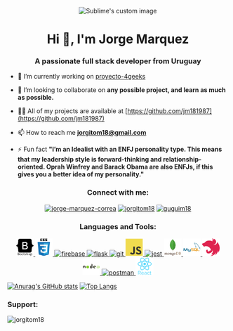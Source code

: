 <p align="center">
  <img src="https://media4.giphy.com/media/HscDLzkO8EOTmgkhQP/giphy.gif?cid=ecf05e47j39w8yh47abxhnqyolgkybivdm6fptgexmjvqm4u&rid=giphy.gif&ct=g?raw=true" alt="Sublime's custom image"/>
</p>


<h1 align="center">Hi 👋, I'm Jorge Marquez</h1>
<h3 align="center">A passionate full stack developer from Uruguay</h3>

- 🔭 I’m currently working on [proyecto-4geeks](https://github.com/jm181987/proyecto-4geeks)

- 👯 I’m looking to collaborate on **any possible project, and learn as much as possible.**

- 👨‍💻 All of my projects are available at [https://github.com/jm181987](https://github.com/jm181987)

- 📫 How to reach me **jorgitom18@gmail.com**

- ⚡ Fun fact **"I’m an Idealist with an ENFJ personality type. This means that my leadership style is forward-thinking and relationship-oriented. Oprah Winfrey and Barack Obama are also ENFJs, if this gives you a better idea of my personality."**

<h3 align="center">Connect with me:</h3>
<p align="center">
<a href="https://linkedin.com/in/jorge-marquez-correa" target="blank"><img align="center" src="https://raw.githubusercontent.com/rahuldkjain/github-profile-readme-generator/master/src/images/icons/Social/linked-in-alt.svg" alt="jorge-marquez-correa" height="30" width="40" /></a>
<a href="https://fb.com/jorgitom18" target="blank"><img align="center" src="https://raw.githubusercontent.com/rahuldkjain/github-profile-readme-generator/master/src/images/icons/Social/facebook.svg" alt="jorgitom18" height="30" width="40" /></a>
<a href="https://instagram.com/guguim18" target="blank"><img align="center" src="https://raw.githubusercontent.com/rahuldkjain/github-profile-readme-generator/master/src/images/icons/Social/instagram.svg" alt="guguim18" height="30" width="40" /></a>
</p>

<h3 align="center">Languages and Tools:</h3>
<p align="center"> <a href="https://getbootstrap.com" target="_blank" rel="noreferrer"> <img src="https://raw.githubusercontent.com/devicons/devicon/master/icons/bootstrap/bootstrap-plain-wordmark.svg" alt="bootstrap" width="40" height="40"/> </a> <a href="https://www.w3schools.com/css/" target="_blank" rel="noreferrer"> <img src="https://raw.githubusercontent.com/devicons/devicon/master/icons/css3/css3-original-wordmark.svg" alt="css3" width="40" height="40"/> </a> <a href="https://firebase.google.com/" target="_blank" rel="noreferrer"> <img src="https://www.vectorlogo.zone/logos/firebase/firebase-icon.svg" alt="firebase" width="40" height="40"/> </a> <a href="https://flask.palletsprojects.com/" target="_blank" rel="noreferrer"> <img src="https://www.vectorlogo.zone/logos/pocoo_flask/pocoo_flask-icon.svg" alt="flask" width="40" height="40"/> </a> <a href="https://git-scm.com/" target="_blank" rel="noreferrer"> <img src="https://www.vectorlogo.zone/logos/git-scm/git-scm-icon.svg" alt="git" width="40" height="40"/> </a> <a href="https://developer.mozilla.org/en-US/docs/Web/JavaScript" target="_blank" rel="noreferrer"> <img src="https://raw.githubusercontent.com/devicons/devicon/master/icons/javascript/javascript-original.svg" alt="javascript" width="40" height="40"/> </a> <a href="https://jestjs.io" target="_blank" rel="noreferrer"> <img src="https://www.vectorlogo.zone/logos/jestjsio/jestjsio-icon.svg" alt="jest" width="40" height="40"/> </a> <a href="https://www.mongodb.com/" target="_blank" rel="noreferrer"> <img src="https://raw.githubusercontent.com/devicons/devicon/master/icons/mongodb/mongodb-original-wordmark.svg" alt="mongodb" width="40" height="40"/> </a> <a href="https://www.mysql.com/" target="_blank" rel="noreferrer"> <img src="https://raw.githubusercontent.com/devicons/devicon/master/icons/mysql/mysql-original-wordmark.svg" alt="mysql" width="40" height="40"/> </a> <a href="https://nestjs.com/" target="_blank" rel="noreferrer"> <img src="https://raw.githubusercontent.com/devicons/devicon/master/icons/nestjs/nestjs-plain.svg" alt="nestjs" width="40" height="40"/> </a> <a href="https://nodejs.org" target="_blank" rel="noreferrer"> <img src="https://raw.githubusercontent.com/devicons/devicon/master/icons/nodejs/nodejs-original-wordmark.svg" alt="nodejs" width="40" height="40"/> </a> <a href="https://postman.com" target="_blank" rel="noreferrer"> <img src="https://www.vectorlogo.zone/logos/getpostman/getpostman-icon.svg" alt="postman" width="40" height="40"/> </a> <a href="https://reactjs.org/" target="_blank" rel="noreferrer"> <img src="https://raw.githubusercontent.com/devicons/devicon/master/icons/react/react-original-wordmark.svg" alt="react" width="40" height="40"/> </a> </p>



[![Anurag's GitHub stats](https://github-readme-stats.vercel.app/api?username=jm181987)](https://github.com/jm181987/github-readme-stats)
[![Top Langs](https://github-readme-stats.vercel.app/api/top-langs/?username=jm181987&layout=compact)](https://github.com/jm181987/github-readme-stats)


<h3 align="left">Support:</h3>
<p><a href="https://ko-fi.com/jorgitom18"> <img align="left" src="https://cdn.ko-fi.com/cdn/kofi3.png?v=3" height="50" width="210" alt="jorgitom18" /></a></p><br><br>
